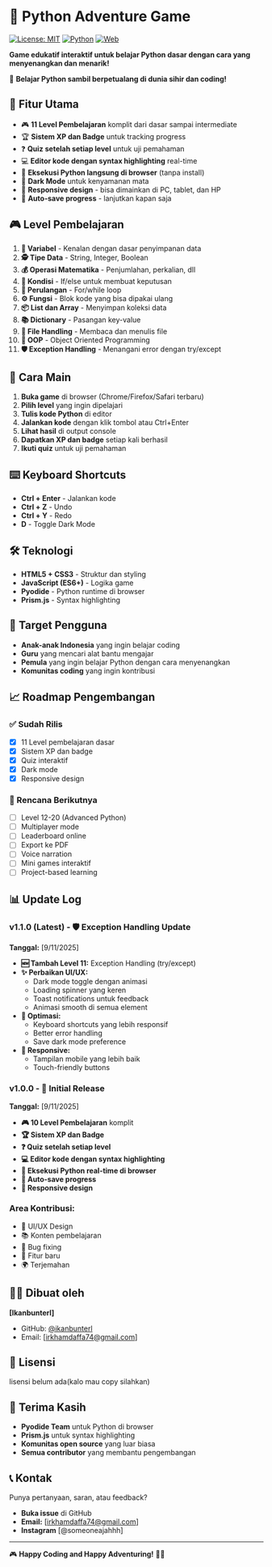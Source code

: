 # 🐍 Python Adventure Game

[![License: MIT](https://img.shields.io/badge/License-MIT-yellow.svg)](https://opensource.org/licenses/MIT)
[![Python](https://img.shields.io/badge/Python-3.11-blue.svg)](https://www.python.org/)
[![Web](https://img.shields.io/badge/Web-Browser-green.svg)](https://)

**Game edukatif interaktif untuk belajar Python dasar dengan cara yang menyenangkan dan menarik!**

🎯 **Belajar Python sambil berpetualang di dunia sihir dan coding!**

## 🌟 Fitur Utama

- 🎮 **11 Level Pembelajaran** komplit dari dasar sampai intermediate
- 🏆 **Sistem XP dan Badge** untuk tracking progress
- ❓ **Quiz setelah setiap level** untuk uji pemahaman
- 💻 **Editor kode dengan syntax highlighting** real-time
- 🚀 **Eksekusi Python langsung di browser** (tanpa install)
- 🌙 **Dark Mode** untuk kenyamanan mata
- 📱 **Responsive design** - bisa dimainkan di PC, tablet, dan HP
- 💾 **Auto-save progress** - lanjutkan kapan saja

## 🎮 Level Pembelajaran

1. **🎯 Variabel** - Kenalan dengan dasar penyimpanan data
2. **🕵️ Tipe Data** - String, Integer, Boolean
3. **💰 Operasi Matematika** - Penjumlahan, perkalian, dll
4. **🧭 Kondisi** - If/else untuk membuat keputusan
5. **🔁 Perulangan** - For/while loop
6. **⚙️ Fungsi** - Blok kode yang bisa dipakai ulang
7. **📦 List dan Array** - Menyimpan koleksi data
8. **📚 Dictionary** - Pasangan key-value
9. **💾 File Handling** - Membaca dan menulis file
10. **🧙 OOP** - Object Oriented Programming
11. **🛡️ Exception Handling** - Menangani error dengan try/except

## 🚀 Cara Main

1. **Buka game** di browser (Chrome/Firefox/Safari terbaru)
2. **Pilih level** yang ingin dipelajari
3. **Tulis kode Python** di editor
4. **Jalankan kode** dengan klik tombol atau Ctrl+Enter
5. **Lihat hasil** di output console
6. **Dapatkan XP dan badge** setiap kali berhasil
7. **Ikuti quiz** untuk uji pemahaman

## ⌨️ Keyboard Shortcuts

- **Ctrl + Enter** - Jalankan kode
- **Ctrl + Z** - Undo
- **Ctrl + Y** - Redo
- **D** - Toggle Dark Mode

## 🛠️ Teknologi

- **HTML5 + CSS3** - Struktur dan styling
- **JavaScript (ES6+)** - Logika game
- **Pyodide** - Python runtime di browser
- **Prism.js** - Syntax highlighting

## 🎯 Target Pengguna

- **Anak-anak Indonesia** yang ingin belajar coding
- **Guru** yang mencari alat bantu mengajar
- **Pemula** yang ingin belajar Python dengan cara menyenangkan
- **Komunitas coding** yang ingin kontribusi

## 📈 Roadmap Pengembangan

### ✅ Sudah Rilis
- [x] 11 Level pembelajaran dasar
- [x] Sistem XP dan badge
- [x] Quiz interaktif
- [x] Dark mode
- [x] Responsive design

### 🚀 Rencana Berikutnya
- [ ] Level 12-20 (Advanced Python)
- [ ] Multiplayer mode
- [ ] Leaderboard online
- [ ] Export ke PDF
- [ ] Voice narration
- [ ] Mini games interaktif
- [ ] Project-based learning

## 📊 Update Log

### v1.1.0 (Latest) - 🛡️ Exception Handling Update
**Tanggal:** [9/11/2025]
- **🆕 Tambah Level 11:** Exception Handling (try/except)
- **✨ Perbaikan UI/UX:** 
  - Dark mode toggle dengan animasi
  - Loading spinner yang keren
  - Toast notifications untuk feedback
  - Animasi smooth di semua element
- **🔧 Optimasi:**
  - Keyboard shortcuts yang lebih responsif
  - Better error handling
  - Save dark mode preference
- **📱 Responsive:** 
  - Tampilan mobile yang lebih baik
  - Touch-friendly buttons

### v1.0.0 - 🎉 Initial Release
**Tanggal:** [9/11/2025]
- **🎮 10 Level Pembelajaran** komplit
- **🏆 Sistem XP dan Badge**
- **❓ Quiz setelah setiap level**
- **💻 Editor kode dengan syntax highlighting**
- **🚀 Eksekusi Python real-time di browser**
- **💾 Auto-save progress**
- **📱 Responsive design**

### Area Kontribusi:
- 🎨 UI/UX Design
- 📚 Konten pembelajaran
- 🐛 Bug fixing
- 🚀 Fitur baru
- 🌍 Terjemahan

## 👨‍💻 Dibuat oleh

**[Ikanbunterl]**
- GitHub: [@ikanbunterl
](https://github.com/ikanbunterl)
- Email: [irkhamdaffa74@gmail.com]

## 📄 Lisensi

lisensi belum ada(kalo mau copy silahkan)

## 🙏 Terima Kasih

- **Pyodide Team** untuk Python di browser
- **Prism.js** untuk syntax highlighting
- **Komunitas open source** yang luar biasa
- **Semua contributor** yang membantu pengembangan

## 📞 Kontak

Punya pertanyaan, saran, atau feedback?
- **Buka issue** di GitHub
- **Email:** [irkhamdaffa74@gmail.com]
- **Instagram** [@someoneajahhh]

---

🎮 **Happy Coding and Happy Adventuring!** 🐍✨
